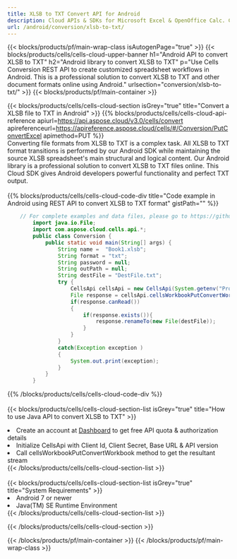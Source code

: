 ```yaml
---
title: XLSB to TXT Convert API for Android 
description: Cloud APIs & SDKs for Microsoft Excel & OpenOffice Calc. Convert spreadsheet to other format file. 
url: /android/conversion/xlsb-to-txt/
---
```



{{< blocks/products/pf/main-wrap-class isAutogenPage="true" >}}
{{< blocks/products/cells/cells-cloud-upper-banner h1="Android API to convert XLSB to TXT" h2="Android library to convert XLSB to TXT" p="Use Cells Conversion REST API to create customized spreadsheet workflows in Android. This is a professional solution to convert XLSB to TXT and other document formats online using Android." urlsection="conversion/xlsb-to-txt/" >}}
{{< blocks/products/pf/main-container >}}

{{< blocks/products/cells/cells-cloud-section isGrey="true"  title="Convert a XLSB file to TXT in Android" >}}
{{% blocks/products/cells/cells-cloud-api-reference  apiurl=https://api.aspose.cloud/v3.0/cells/convert  apireferenceurl=https://apireference.aspose.cloud/cells/#/Conversion/PutConvertExcel  apimethod=PUT %}}
<br/>
Converting file formats from XLSB to TXT is a complex task. All XLSB to TXT format transitions is performed by our Android SDK while maintaining the source XLSB spreadsheet's main structural and logical content. Our Android library is a professional solution to convert XLSB to TXT files online. This Cloud SDK gives Android developers powerful functionality and perfect TXT output.
<br/>
<br/>
{{% blocks/products/cells/cells-cloud-code-div title="Code example in Android using REST API to convert XLSB to TXT format" gistPath="" %}}
 
```java
    // For complete examples and data files, please go to https://github.com/aspose-cells-cloud/aspose-cells-cloud-android/
        import java.io.File;
        import com.aspose.cloud.cells.api.*;
        public class Conversion {
            public static void main(String[] args) {
                String name =  "Book1.xlsb";
                String format = "txt";
                String password = null;
                String outPath = null;
                String destFile = "DestFile.txt";
                try {
                    CellsApi cellsApi = new CellsApi(System.getenv("ProductClientId"), System.getenv("ProductClientSecret"));
                    File response = cellsApi.cellsWorkbookPutConvertWorkbook(new File(name), format, password, outPath, null,null);            
                    if(response.canRead())
                    {
                        if(response.exists()){
                            response.renameTo(new File(destFile));
                        }                
                    }
                }
                catch(Exception exception )
                {
                    System.out.print(exception);
                }
            }
        }
```
 
{{% /blocks/products/cells/cells-cloud-code-div  %}}
<br/>
<br/>
{{< blocks/products/cells/cells-cloud-section-list isGrey="true"  title="How to use Java API to convert  XLSB to TXT" >}}
<li>Create an account at <a href="https://dashboard.aspose.cloud/">Dashboard</a> to get free API quota & authorization details</li>
<li>Initialize CellsApi with Client Id, Client Secret, Base URL & API version</li>
<li>Call cellsWorkbookPutConvertWorkbook method to get the resultant stream</li>
{{< /blocks/products/cells/cells-cloud-section-list >}}
<br/>
<br/>
{{< blocks/products/cells/cells-cloud-section-list isGrey="true"  title="System Requirements" >}}
<li>Android 7 or newer</li>
<li>Java(TM) SE Runtime Environment</li>
{{< /blocks/products/cells/cells-cloud-section-list >}}

{{< /blocks/products/cells/cells-cloud-section >}}

{{< /blocks/products/pf/main-container >}}
{{< /blocks/products/pf/main-wrap-class >}}
